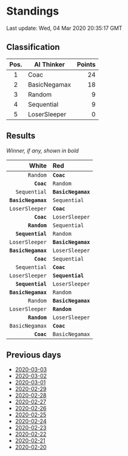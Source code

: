 # Standings

Last update: Wed, 04 Mar 2020 20:35:17 GMT

## Classification

| Pos. | AI Thinker | Points |
|:----:| ---------- | -----: |
| 1 | Coac | 24 |
| 2 | BasicNegamax | 18 |
| 3 | Random | 9 |
| 4 | Sequential | 9 |
| 5 | LoserSleeper | 0 |

## Results

_Winner, if any, shown in bold_

| White |   Red   |
| -----:|:------- |
| `Random` | **`Coac`** |
| **`Coac`** | `Random` |
| `Sequential` | **`BasicNegamax`** |
| **`BasicNegamax`** | `Sequential` |
| `LoserSleeper` | **`Coac`** |
| **`Coac`** | `LoserSleeper` |
| **`Random`** | `Sequential` |
| **`Sequential`** | `Random` |
| `LoserSleeper` | **`BasicNegamax`** |
| **`BasicNegamax`** | `LoserSleeper` |
| **`Coac`** | `Sequential` |
| `Sequential` | **`Coac`** |
| `LoserSleeper` | **`Sequential`** |
| **`Sequential`** | `LoserSleeper` |
| **`BasicNegamax`** | `Random` |
| `Random` | **`BasicNegamax`** |
| `LoserSleeper` | **`Random`** |
| **`Random`** | `LoserSleeper` |
| `BasicNegamax` | **`Coac`** |
| **`Coac`** | `BasicNegamax` |

## Previous days

* [2020-03-03](/color-shape-links-ai-competition/daily/2020-03-03)
* [2020-03-02](/color-shape-links-ai-competition/daily/2020-03-02)
* [2020-03-01](/color-shape-links-ai-competition/daily/2020-03-01)
* [2020-02-29](/color-shape-links-ai-competition/daily/2020-02-29)
* [2020-02-28](/color-shape-links-ai-competition/daily/2020-02-28)
* [2020-02-27](/color-shape-links-ai-competition/daily/2020-02-27)
* [2020-02-26](/color-shape-links-ai-competition/daily/2020-02-26)
* [2020-02-25](/color-shape-links-ai-competition/daily/2020-02-25)
* [2020-02-24](/color-shape-links-ai-competition/daily/2020-02-24)
* [2020-02-23](/color-shape-links-ai-competition/daily/2020-02-23)
* [2020-02-22](/color-shape-links-ai-competition/daily/2020-02-22)
* [2020-02-21](/color-shape-links-ai-competition/daily/2020-02-21)
* [2020-02-20](/color-shape-links-ai-competition/daily/2020-02-20)

